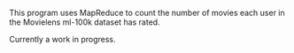 This program uses MapReduce to count the number of movies each user in the Movielens ml-100k dataset has rated.

Currently a work in progress.
